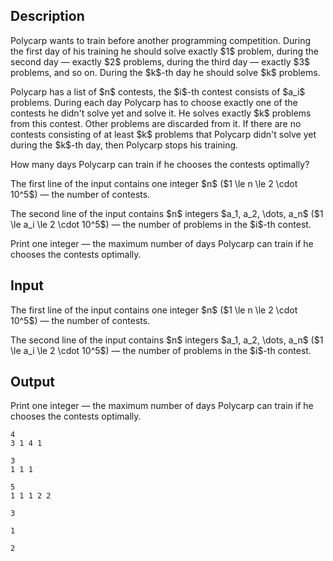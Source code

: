 ## Description

<div><p>Polycarp wants to train before another programming competition. During the first day of his training he should solve exactly $1$ problem, during the second day — exactly $2$ problems, during the third day — exactly $3$ problems, and so on. During the $k$-th day he should solve $k$ problems.</p><p>Polycarp has a list of $n$ contests, the $i$-th contest consists of $a_i$ problems. During each day Polycarp has to choose <span class="tex-font-style-bf">exactly one</span> of the contests he didn't solve yet and solve it. He solves <span class="tex-font-style-bf">exactly $k$ problems from this contest</span>. Other problems are discarded from it. If there are no contests consisting of at least $k$ problems that Polycarp didn't solve yet during the $k$-th day, then Polycarp stops his training.</p><p>How many days Polycarp can train if he chooses the contests optimally?</p></div><div class="input-specification"><p>The first line of the input contains one integer $n$ ($1 \le n \le 2 \cdot 10^5$) — the number of contests.</p><p>The second line of the input contains $n$ integers $a_1, a_2, \dots, a_n$ ($1 \le a_i \le 2 \cdot 10^5$) — the number of problems in the $i$-th contest.</p></div><div class="output-specification"><p>Print one integer — the maximum number of days Polycarp can train if he chooses the contests optimally.</p></div>

## Input

<p>The first line of the input contains one integer $n$ ($1 \le n \le 2 \cdot 10^5$) — the number of contests.</p><p>The second line of the input contains $n$ integers $a_1, a_2, \dots, a_n$ ($1 \le a_i \le 2 \cdot 10^5$) — the number of problems in the $i$-th contest.</p>

## Output

<p>Print one integer — the maximum number of days Polycarp can train if he chooses the contests optimally.</p>





```input1
4
3 1 4 1
```




```input2
3
1 1 1
```




```input3
5
1 1 1 2 2
```




```output1
3
```




```output2
1
```




```output3
2
```


